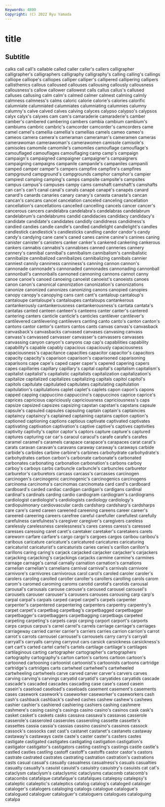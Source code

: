 ```yaml
---
Keywords: 4800
Copyright: (C) 2022 Ryu Yamada
---
```



# title

## Subtitle
calks call call's callable called caller caller's callers calligrapher
calligrapher's calligraphers calligraphy calligraphy's calling calling's callings calliope calliope's calliopes
calliper calliper's callipered callipering callipers callisthenics callous calloused callouses callousing
callously callousness callousness's callow callower callowest calls callus callus's callused
calluses callusing calm calm's calmed calmer calmest calming calmly calmness
calmness's calms caloric calorie calorie's calories calorific calumniate calumniated calumniates
calumniating calumnies calumny calumny's calve calved calves calving calyces calypso
calypso's calypsos calyx calyx's calyxes cam cam's camaraderie camaraderie's camber
camber's cambered cambering cambers cambia cambium cambium's cambiums cambric cambric's
camcorder camcorder's camcorders came camel camel's camellia camellia's camellias camels
cameo cameo's cameos camera camera's cameraman cameraman's cameramen cameras camerawoman
camerawoman's camerawomen camisole camisole's camisoles camomile camomile's camomiles camouflage camouflage's
camouflaged camouflages camouflaging camp camp's campaign campaign's campaigned campaigner campaigner's
campaigners campaigning campaigns campanile campanile's campaniles campanili camped camper camper's
campers campfire campfire's campfires campground campground's campgrounds camphor camphor's campier
campiest camping camping's camps campsite campsite's campsites campus campus's campuses
campy cams camshaft camshaft's camshafts can can's can't canal canal's
canals canapé canapé's canapés canard canard's canards canaries canary canary's
canasta canasta's cancan cancan's cancans cancel cancelation canceled canceling cancellation
cancellation's cancellations cancelled cancelling cancels cancer cancer's cancerous cancers candelabra
candelabra's candelabras candelabrum candelabrum's candelabrums candid candidacies candidacy candidacy's candidate
candidate's candidates candidly candidness candidness's candied candies candle candle's candled
candlelight candlelight's candles candlestick candlestick's candlesticks candling candor candor's candy
candy's candying cane cane's caned canes canine canine's canines caning
canister canister's canisters canker canker's cankered cankering cankerous cankers cannabis
cannabis's cannabises canned canneries cannery cannery's cannibal cannibal's cannibalism cannibalism's
cannibalistic cannibalize cannibalized cannibalizes cannibalizing cannibals cannier canniest cannily canniness
canniness's canning cannon cannon's cannonade cannonade's cannonaded cannonades cannonading cannonball
cannonball's cannonballs cannoned cannoning cannons cannot canny canoe canoe's canoed
canoeing canoeist canoeist's canoeists canoes canon canon's canonical canonization canonization's
canonizations canonize canonized canonizes canonizing canons canopied canopies canopy canopy's
canopying cans cant cant's cantaloup cantaloup's cantaloupe cantaloupe's cantaloupes cantaloups
cantankerous cantankerously cantankerousness cantankerousness's cantata cantata's cantatas canted canteen canteen's
canteens canter canter's cantered cantering canters canticle canticle's canticles cantilever
cantilever's cantilevered cantilevering cantilevers canting canto canto's canton canton's cantons
cantor cantor's cantors cantos cants canvas canvas's canvasback canvasback's canvasbacks
canvased canvases canvasing canvass canvass's canvassed canvasser canvasser's canvassers canvasses
canvassing canyon canyon's canyons cap cap's capabilities capability capability's capable
capably capacious capaciously capaciousness capaciousness's capacitance capacities capacitor capacitor's capacitors
capacity capacity's caparison caparison's caparisoned caparisoning caparisons cape cape's caped
caper caper's capered capering capers capes capillaries capillary capillary's capital
capital's capitalism capitalism's capitalist capitalist's capitalistic capitalists capitalization capitalization's capitalize
capitalized capitalizes capitalizing capitals capitol capitol's capitols capitulate capitulated capitulates
capitulating capitulation capitulation's capitulations caplet caplet's caplets capon capon's capons
capped capping cappuccino cappuccino's cappuccinos caprice caprice's caprices capricious capriciously
capriciousness capriciousness's caps capsize capsized capsizes capsizing capstan capstan's capstans
capsule capsule's capsuled capsules capsuling captain captain's captaincies captaincy captaincy's
captained captaining captains caption caption's captioned captioning captions captious captivate
captivated captivates captivating captivation captivation's captive captive's captives captivities captivity
captivity's captor captor's captors capture capture's captured captures capturing car
car's caracul caracul's carafe carafe's carafes caramel caramel's caramels carapace
carapace's carapaces carat carat's carats caravan caravan's caravans caraway caraway's
caraways carbide carbide's carbides carbine carbine's carbines carbohydrate carbohydrate's carbohydrates
carbon carbon's carbonate carbonate's carbonated carbonates carbonating carbonation carbonation's carbons
carboy carboy's carboys carbs carbuncle carbuncle's carbuncles carburetor carburetor's carburetors
carcass carcass's carcasses carcinogen carcinogen's carcinogenic carcinogenic's carcinogenics carcinogens carcinoma
carcinoma's carcinomas carcinomata card card's cardboard cardboard's carded cardiac cardigan
cardigan's cardigans cardinal cardinal's cardinals carding cardio cardiogram cardiogram's cardiograms
cardiologist cardiologist's cardiologists cardiology cardiology's cardiopulmonary cardiovascular cards cardsharp cardsharp's
cardsharps care care's cared careen careened careening careens career career's
careered careering careers carefree careful carefuller carefullest carefully carefulness carefulness's
caregiver caregiver's caregivers careless carelessly carelessness carelessness's cares caress caress's
caressed caresses caressing caret caret's caretaker caretaker's caretakers carets careworn
carfare carfare's cargo cargo's cargoes cargos caribou caribou's caribous caricature
caricature's caricatured caricatures caricaturing caricaturist caricaturist's caricaturists caries caries's carillon
carillon's carillons caring caring's carjack carjacked carjacker carjacker's carjackers carjacking
carjacking's carjackings carjacks carmine carmine's carmines carnage carnage's carnal carnally
carnation carnation's carnations carnelian carnelian's carnelians carnival carnival's carnivals carnivore
carnivore's carnivores carnivorous carol carol's caroled caroler caroler's carolers caroling
carolled caroller caroller's carollers carolling carols carom carom's caromed caroming
caroms carotid carotid's carotids carousal carousal's carousals carouse carouse's caroused
carousel carousel's carousels carouser carouser's carousers carouses carousing carp carp's
carpal carpal's carpals carped carpel carpel's carpels carpenter carpenter's carpentered
carpentering carpenters carpentry carpentry's carpet carpet's carpetbag carpetbag's carpetbagged carpetbagger
carpetbagger's carpetbaggers carpetbagging carpetbags carpeted carpeting carpeting's carpets carpi carping
carport carport's carports carps carpus carpus's carrel carrel's carrels carriage
carriage's carriages carriageway carried carrier carrier's carriers carries carrion carrion's
carrot carrot's carrots carrousel carrousel's carrousels carry carry's carryall carryall's
carryalls carrying carryout cars carsick carsickness carsickness's cart cart's carted
cartel cartel's cartels cartilage cartilage's cartilages cartilaginous carting cartographer cartographer's
cartographers cartography cartography's carton carton's cartons cartoon cartoon's cartooned cartooning
cartoonist cartoonist's cartoonists cartoons cartridge cartridge's cartridges carts cartwheel cartwheel's
cartwheeled cartwheeling cartwheels carve carved carver carver's carvers carves carving
carving's carvings caryatid caryatid's caryatides caryatids cascade cascade's cascaded cascades
cascading case case's cased casein casein's caseload caseload's caseloads casement
casement's casements cases casework casework's caseworker caseworker's caseworkers cash cash's
cashback cashback's cashed cashes cashew cashew's cashews cashier cashier's cashiered
cashiering cashiers cashing cashmere cashmere's casing casing's casings casino casino's
casinos cask cask's casket casket's caskets casks cassava cassava's cassavas
casserole casserole's casseroled casseroles casseroling cassette cassette's cassettes cassia cassia's
cassias cassino cassino's cassinos cassock cassock's cassocks cast cast's castanet
castanet's castanets castaway castaway's castaways caste caste's caster caster's casters
castes castigate castigated castigates castigating castigation castigation's castigator castigator's castigators
casting casting's castings castle castle's castled castles castling castoff castoff's
castoffs castor castor's castors castrate castrated castrates castrating castration castration's
castrations casts casual casual's casually casualness casualness's casuals casualties casualty
casualty's casuist casuist's casuistry casuistry's casuists cat cat's cataclysm cataclysm's
cataclysmic cataclysms catacomb catacomb's catacombs catafalque catafalque's catafalques catalepsy catalepsy's
cataleptic cataleptic's cataleptics catalog catalog's cataloged cataloger cataloger's catalogers cataloging
catalogs catalogue catalogue's catalogued cataloguer cataloguer's cataloguers catalogues cataloguing catalpa
